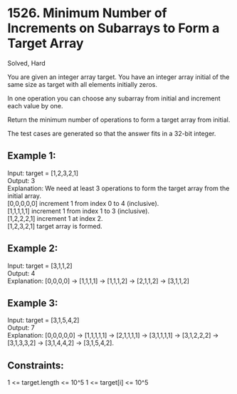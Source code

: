 # 1526. Minimum Number of Increments on Subarrays to Form a Target Array
Solved, Hard  

You are given an integer array target. You have an integer array initial of the same size as target with all elements initially zeros.  

In one operation you can choose any subarray from initial and increment each value by one.  

Return the minimum number of operations to form a target array from initial.  

The test cases are generated so that the answer fits in a 32-bit integer.  

 

Example 1:
---
Input: target = [1,2,3,2,1]  
Output: 3  
Explanation: We need at least 3 operations to form the target array from the initial array.  
[0,0,0,0,0] increment 1 from index 0 to 4 (inclusive).  
[1,1,1,1,1] increment 1 from index 1 to 3 (inclusive).   
[1,2,2,2,1] increment 1 at index 2.   
[1,2,3,2,1] target array is formed.  

Example 2:  
---
Input: target = [3,1,1,2]  
Output: 4  
Explanation: [0,0,0,0] -> [1,1,1,1] -> [1,1,1,2] -> [2,1,1,2] -> [3,1,1,2]  

Example 3:
---
Input: target = [3,1,5,4,2]  
Output: 7  
Explanation: [0,0,0,0,0] -> [1,1,1,1,1] -> [2,1,1,1,1] -> [3,1,1,1,1] -> [3,1,2,2,2] -> [3,1,3,3,2] -> [3,1,4,4,2] -> [3,1,5,4,2].  
 

Constraints:
---
1 <= target.length <= 10^5
1 <= target[i] <= 10^5
